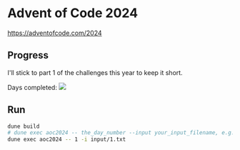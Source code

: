 # Advent of Code 2024
https://adventofcode.com/2024

## Progress
I'll stick to part 1 of the challenges this year to keep it short.

Days completed:
![](https://geps.dev/progress/4)

## Run

```bash
dune build
# dune exec aoc2024 -- the_day_number --input your_input_filename, e.g.:
dune exec aoc2024 -- 1 -i input/1.txt
```
